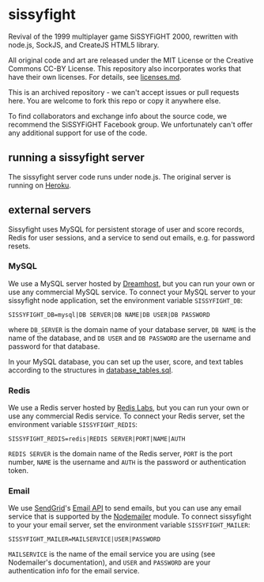 # sissyfight

Revival of the 1999 multiplayer game SiSSYFiGHT 2000, rewritten with node.js, SockJS, and CreateJS HTML5 library.

All original code and art are released under the MIT License or the Creative Commons CC-BY License. This repository also incorporates works that have their own licenses. For details, see [licenses.md](licenses.md).

This is an archived repository - we can't accept issues or pull requests here. You are welcome to fork this repo or copy it anywhere else. 

To find collaborators and exchange info about the source code, we recommend the SiSSYFiGHT Facebook group.
We unfortunately can't offer any additional support for use of the code.

## running a sissyfight server

The sissyfight server code runs under node.js. The original server is running on [Heroku](https://www.heroku.com/). 

## external servers

Sissyfight uses MySQL for persistent storage of user and score records, Redis for user sessions, and a service to send out emails, e.g. for password resets. 

### MySQL

We use a MySQL server hosted by [Dreamhost](https://www.dreamhost.com/), but you can run your own or use any commercial MySQL service. To connect your MySQL server to your sissyfight node application, set the environment variable `SISSYFIGHT_DB`:

`SISSYFIGHT_DB=mysql|DB SERVER|DB NAME|DB USER|DB PASSWORD`

where `DB_SERVER` is the domain name of your database server, `DB NAME` is the name of the database, and `DB USER` and `DB PASSWORD` are the username and password for that database. 

In your MySQL database, you can set up the user, score, and text tables according to the structures in [database_tables.sql](database_tables.sql).

### Redis

We use a Redis server hosted by [Redis Labs](https://redislabs.com/), but you can run your own or use any commercial Redis service. To connect your Redis server, set the environment variable `SISSYFIGHT_REDIS`:

`SISSYFIGHT_REDIS=redis|REDIS SERVER|PORT|NAME|AUTH`

`REDIS SERVER` is the domain name of the Redis server, `PORT` is the port number, `NAME` is the username and `AUTH` is the password or authentication token.

### Email

We use [SendGrid](https://sendgrid.com/)'s [Email API](https://sendgrid.com/solutions/email-api/) to send emails, but you can use any email service that is supported by the [Nodemailer](https://nodemailer.com/about/) module. To connect sissyfight to your your email server, set the environment variable `SISSYFIGHT_MAILER`:

`SISSYFIGHT_MAILER=MAILSERVICE|USER|PASSWORD`

`MAILSERVICE` is the name of the email service you are using (see Nodemailer's documentation), and `USER` and `PASSWORD` are your authentication info for the email service.

